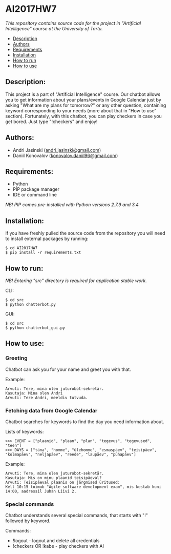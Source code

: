 # AI2017HW7

_*This repository contains source code for the project in "Artificial Intelligence" course at the University of Tartu.*_

* [Description](#description)
* [Authors](#authors)
* [Requirements](#requirements)
* [Installation](#installation)
* [How to run](#How-to-run)
* [How to use](#How-to-use)

## Description:
This project is a part of "Artificial Intelligence" course. Our chatbot allows you to get information about your plans/events in Google Calendar just by asking "What are my plans for tomorrow?" or any other question, containing keyword corresponding to your needs (more about that in "How to use" section). Fortunately, with this chatbot, you can play checkers in case you get bored. Just type "!checkers" and enjoy!

## Authors:
* Andri Jasinski (andri.jasinski@gmail.com)
* Daniil Konovalov (konovalov.daniil96@gmail.com)

## Requirements:
* Python
* PIP package manager
* IDE or command line

_NB! PIP comes pre-installed with Python versions 2.7.9 and 3.4_ 

## Installation:
If you have freshly pulled the source code from the repository you will need to install external packages by running:

```
$ cd AI2017HW7
$ pip install -r requirements.txt
```

## How to run:

*_NB! Entering "src" directory is required for application stable work._*

CLI:
```
$ cd src
$ python chatterbot.py
```

GUI:
```
$ cd src
$ python chatterbot_gui.py
```

## How to use:

### Greeting

Chatbot can ask you for your name and greet you with that.

Example:
```
Arvuti: Tere, mina olen juturobot-sekretär.
Kasutaja: Mina olen Andri
Arvuti: Tere Andri, meeldiv tutvuda.
```
  
### Fetching data from Google Calendar

Chatbot searches for keywords to find the day you need information about.  

Lists of keywords:

```
>>> EVENT = ["plaanid", "plaan", "plan", "tegevus", "tegevused", "teen"]
>>> DAYS = ["täna", "homme", "ülehomme", "esmaspäev", "teisipäev", "kolmapäev", "neljapäev", "reede", "laupäev", "pühapäev"]
```

Example:

```
Arvuti: Tere, mina olen juturobot-sekretär.
Kasutaja: Mis on minu plaanid teisipäeval?
Arvuti: Teisipäeval plaanis on järgmised üritused:
Kell 10:15 toimub "Agile software development exam", mis kestab kuni 14:00, aadressil Juhan Liivi 2.
```

### Special commands

Chatbot understands several special commands, that starts with "!" followed by keyword.

Commands:

* !logout - logout and delete all credentials
* !checkers OR !kabe - play checkers with AI